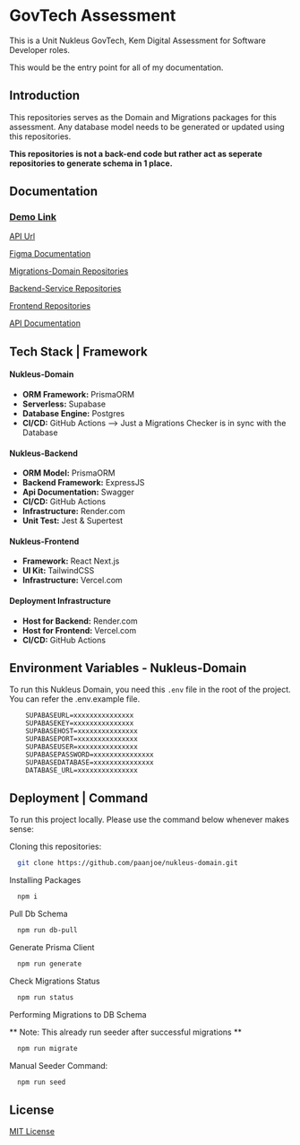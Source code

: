 # GovTech Assessment

This is a Unit Nukleus GovTech, Kem Digital Assessment for Software Developer roles.

This would be the entry point for all of my documentation.

## Introduction

This repositories serves as the Domain and Migrations packages for this assessment. Any database model needs to be generated or updated using this repositories.

**This repositories is not a back-end code but rather act as seperate repositories to generate schema in 1 place.**

## Documentation

### [Demo Link](https://nukleus-assessment.web3ramen.com/)

[API Url](https://nukleus-backend.onrender.com)

[Figma Documentation](https://www.figma.com/file/AE6vCE7lwxDaMI32c0nVWk/%5BFarhan%5D-GovTech-Assessment-Brainstorm-Board?type=whiteboard&t=ewtZZiMzR75Sc1k7-1)

[Migrations-Domain Repositories](https://github.com/paanjoe/nukleus-domain)

[Backend-Service Repositories](https://github.com/paanjoe/nukleus-backend)

[Frontend Repositories](https://github.com/paanjoe/nukleus-frontend)

[API Documentation](https://github.com/paanjoe/nukleus-backend/tree/main/test-cases)

## Tech Stack | Framework

#### Nukleus-Domain

- **ORM Framework:** PrismaORM
- **Serverless:** Supabase
- **Database Engine:** Postgres
- **CI/CD:** GitHub Actions --> Just a Migrations Checker is in sync with the Database

#### Nukleus-Backend

- **ORM Model:** PrismaORM
- **Backend Framework:** ExpressJS
- **Api Documentation:** Swagger
- **CI/CD:** GitHub Actions
- **Infrastructure:** Render.com
- **Unit Test:** Jest & Supertest

#### Nukleus-Frontend

- **Framework:** React Next.js
- **UI Kit:** TailwindCSS
- **Infrastructure:** Vercel.com

#### Deployment Infrastructure

- **Host for Backend:** Render.com
- **Host for Frontend:** Vercel.com
- **CI/CD:** GitHub Actions

## Environment Variables - Nukleus-Domain

To run this Nukleus Domain, you need this `.env` file in the root of the project. You can refer the .env.example file.

```
    SUPABASEURL=xxxxxxxxxxxxxxx
    SUPABASEKEY=xxxxxxxxxxxxxxx
    SUPABASEHOST=xxxxxxxxxxxxxxx
    SUPABASEPORT=xxxxxxxxxxxxxxx
    SUPABASEUSER=xxxxxxxxxxxxxxx
    SUPABASEPASSWORD=xxxxxxxxxxxxxxx
    SUPABASEDATABASE=xxxxxxxxxxxxxxx
    DATABASE_URL=xxxxxxxxxxxxxxx
```

## Deployment | Command

To run this project locally. Please use the command below whenever makes sense:

Cloning this repositories:

```bash
  git clone https://github.com/paanjoe/nukleus-domain.git
```

Installing Packages

```bash
  npm i
```

Pull Db Schema

```bash
  npm run db-pull
```

Generate Prisma Client

```bash
  npm run generate
```

Check Migrations Status

```bash
  npm run status
```

Performing Migrations to DB Schema

** Note: This already run seeder after successful migrations **

```bash
  npm run migrate
```

Manual Seeder Command:

```bash
  npm run seed
```

## License

[MIT License](https://choosealicense.com/licenses/mit/)
